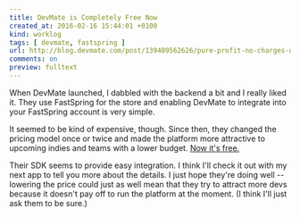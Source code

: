 ```yaml
---
title: DevMate is Completely Free Now
created_at: 2016-02-16 15:44:01 +0100
kind: worklog
tags: [ devmate, fastspring ]
url: http://blog.devmate.com/post/139409562626/pure-profit-no-charges-devmate-platform-is-free
comments: on
preview: fulltext
---
```


When DevMate launched, I dabbled with the backend a bit and I really liked it. They use FastSpring for the store and enabling DevMate to integrate into your FastSpring account is very simple.

It seemed to be kind of expensive, though. Since then, they changed the pricing model once or twice and made the platform more attractive to upcoming indies and teams with a lower budget. [Now it's free.](http://blog.devmate.com/post/139409562626/pure-profit-no-charges-devmate-platform-is-free)

Their SDK seems to provide easy integration. I think I'll check it out with my next app to tell you more about the details. I just hope they're doing well -- lowering the price could just as well mean that they try to attract more devs because it doesn't pay off to run the platform at the moment. (I think I'll just ask them to be sure.)
